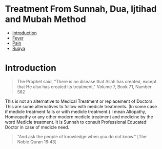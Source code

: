 <h1>Treatment From Sunnah, Dua, Ijtihad and Mubah Method</h1>

- [Introduction](#introduction)
- [Fever](#fever)
- [Pain](#pain)
- [Ruqya](#ruqya)

# Introduction

> The Prophet said, "There is no disease that Allah has created, except that He also has created its treatment."  Volume 7, Book 71, Number 582     

This is not an alternative to Medical Treatment or replacement of Doctors. 
This are some alternatives to follow with medicle treatments. (In some case if medicle treatment fails or with medicle treatment.) 
I mean Allopathy, Homeopathy or any other modern medicle treatment and medicine by the word Medicle treatment.
It is Sunnah to consult Professional Educated Doctor in case of medicle need.

> "And ask the people of knowledge when you do not know." [The Noble Quran 16:43]



